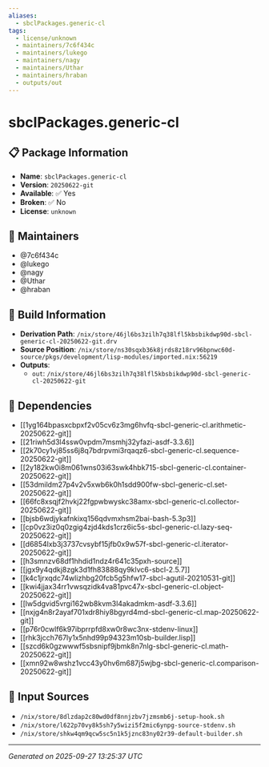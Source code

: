```yaml
---
aliases:
  - sbclPackages.generic-cl
tags:
  - license/unknown
  - maintainers/7c6f434c
  - maintainers/lukego
  - maintainers/nagy
  - maintainers/Uthar
  - maintainers/hraban
  - outputs/out
---
```


# sbclPackages.generic-cl

## 📋 Package Information

- **Name**: `sbclPackages.generic-cl`
- **Version**: `20250622-git`
- **Available**: ✅ Yes
- **Broken**: ✅ No
- **License**: `unknown`
## 👥 Maintainers

- @7c6f434c
- @lukego
- @nagy
- @Uthar
- @hraban


## 🔧 Build Information

- **Derivation Path**: `/nix/store/46jl6bs3zilh7q38lfl5kbsbikdwp90d-sbcl-generic-cl-20250622-git.drv`
- **Source Position**: `/nix/store/ns30sqxb36k8jrds8z18rv96bpnwc60d-source/pkgs/development/lisp-modules/imported.nix:56219`
- **Outputs**:
  - `out`:  `/nix/store/46jl6bs3zilh7q38lfl5kbsbikdwp90d-sbcl-generic-cl-20250622-git`

## 🔗 Dependencies

- [[1yg164bpasxcbpxf2v05cv6z3mg6hvfq-sbcl-generic-cl.arithmetic-20250622-git]]
- [[21riwh5d3l4ssw0vpdm7msmhj32yfazi-asdf-3.3.6]]
- [[2k70cy1vj85ss6j8q7bdrpvmi3rqaqz6-sbcl-generic-cl.sequence-20250622-git]]
- [[2y182kw0i8m061wns03i63swk4hbk715-sbcl-generic-cl.container-20250622-git]]
- [[53dmildm27p4v2v5xwb6k0h1sdd900fw-sbcl-generic-cl.set-20250622-git]]
- [[66fc8xsqjf2hvkj22fgpwbwyskc38amx-sbcl-generic-cl.collector-20250622-git]]
- [[bjsb6wdjykafnkixq156qdvmxhsm2bai-bash-5.3p3]]
- [[cp0vz3iz0q0zgig4zjd4kds1crz6ic5s-sbcl-generic-cl.lazy-seq-20250622-git]]
- [[d6854lxb3j3737cvsybf15jfb0x9w57f-sbcl-generic-cl.iterator-20250622-git]]
- [[h3smnzv68df1hhdid1ndz4r641c35pxh-source]]
- [[jgx9y4qdkj8zgk3d1fh83888qy9klvc6-sbcl-2.5.7]]
- [[k4c1jrxqdc74wlizhbg20fcb5g5hfw17-sbcl-agutil-20210531-git]]
- [[kwi4jjax34rr1vwsqzidk4va81pvc47x-sbcl-generic-cl.object-20250622-git]]
- [[lw5dgvid5vrgi162wb8kvm3l4akadmkm-asdf-3.3.6]]
- [[nxjg4n8r2ayaf701xdr8hiy8bgyrd4md-sbcl-generic-cl.map-20250622-git]]
- [[p76r0cwlf6k97ibprrpfd8xw0r8wc3nx-stdenv-linux]]
- [[rhk3jcch767ly1x5nhd99p94323m10sb-builder.lisp]]
- [[szcd6k0gzwwwf5sbsnipf9jbmk8n7nlg-sbcl-generic-cl.math-20250622-git]]
- [[xmn92w8wshz1vcc43y0hv6m687j5wjbg-sbcl-generic-cl.comparison-20250622-git]]

## 📁 Input Sources

- `/nix/store/8dlzdap2c80wd0df8nnjzbv7jzmsmb6j-setup-hook.sh`
- `/nix/store/l622p70vy8k5sh7y5wizi5f2mic6ynpg-source-stdenv.sh`
- `/nix/store/shkw4qm9qcw5sc5n1k5jznc83ny02r39-default-builder.sh`

---
*Generated on 2025-09-27 13:25:37 UTC*
